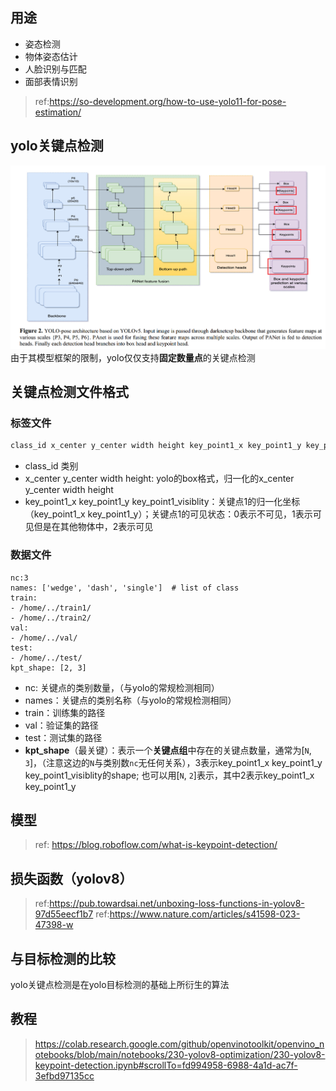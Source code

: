 ## 用途
* 姿态检测 
* 物体姿态估计 
* 人脸识别与匹配 
* 面部表情识别
> ref:https://so-development.org/how-to-use-yolo11-for-pose-estimation/

## yolo关键点检测
<img src="./img/yolo-pose.png" alert="yolo-pose.png"></img>
由于其模型框架的限制，yolo仅仅支持**固定数量点**的关键点检测


## 关键点检测文件格式
### 标签文件
```markdown
class_id x_center y_center width height key_point1_x key_point1_y key_point1_visiblity key_point2_x key_point2_y key_point2_visiblity ....
```
* class_id 类别
* x_center y_center width height: yolo的box格式，归一化的x_center y_center width height
* key_point1_x key_point1_y key_point1_visiblity：关键点1的归一化坐标（key_point1_x key_point1_y）；关键点1的可见状态：0表示不可见，1表示可见但是在其他物体中，2表示可见
### 数据文件
```file
nc:3
names: ['wedge', 'dash', 'single']  # list of class
train:
- /home/../train1/
- /home/../train2/
val:
- /home/../val/
test:
- /home/../test/
kpt_shape: [2, 3]
```
* nc: 关键点的类别数量，（与yolo的常规检测相同）
* names：关键点的类别名称（与yolo的常规检测相同）
* train：训练集的路径
* val：验证集的路径
* test：测试集的路径
* **kpt_shape**（最关键）：表示一个**关键点组**中存在的关键点数量，通常为[`N`, `3`]，（注意这边的`N`与类别数`nc`无任何关系），3表示key_point1_x key_point1_y key_point1_visiblity的shape; 也可以用[`N`, `2`]表示，其中2表示key_point1_x key_point1_y


## 模型
<!-- <img src="img/image-797.webp" style="width:80%;height:80%"></img>

For instance, in `PoseTED`, `YOLO-v4` is employed for human detection, resulting in the localization of individuals using **bounding boxes**. Subsequently, the `Spatial Transformer Network (STN)` is applied to extract regions of interest by cropping the original image based on the predicted bounding boxes.

The keypoint detection process, relative to the corresponding bounding boxes, is facilitated by a Transformer encoder-decoder with positional encoding. Ultimately, a prediction-based Feed-Forward Network (FFN) is utilized to predict key points and represent them as vectors corresponding to various body parts. -->
> ref: https://blog.roboflow.com/what-is-keypoint-detection/


## 损失函数（yolov8）

> ref:https://pub.towardsai.net/unboxing-loss-functions-in-yolov8-97d55eecf1b7
> ref:https://www.nature.com/articles/s41598-023-47398-w


## 与目标检测的比较
yolo关键点检测是在yolo目标检测的基础上所衍生的算法


## 教程
> https://colab.research.google.com/github/openvinotoolkit/openvino_notebooks/blob/main/notebooks/230-yolov8-optimization/230-yolov8-keypoint-detection.ipynb#scrollTo=fd994958-6988-4a1d-ac7f-3efbd97135cc
